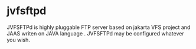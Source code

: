 jvfsftpd
========

JVFSFTPd is highly pluggable FTP server based on jakarta VFS project and JAAS writen on JAVA language . JVFSFTPd may be configured whatever you wish.
